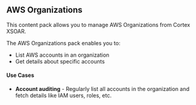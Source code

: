 ## AWS Organizations
This content pack allows you to manage AWS Organizations from Cortex XSOAR.

The AWS Organizations pack enables you to:

- List AWS accounts in an organization
- Get details about specific accounts

#### Use Cases

- **Account auditing** - Regularly list all accounts in the organization and fetch details like IAM users, roles, etc.
